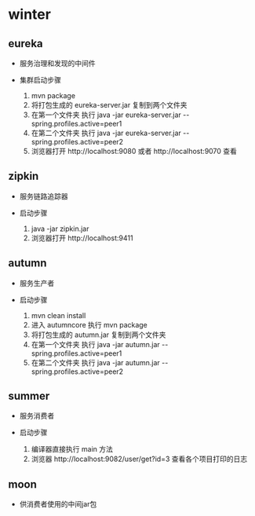 # winter

## eureka

- 服务治理和发现的中间件

- 集群启动步骤   
   
   1. mvn package
   2. 将打包生成的 eureka-server.jar 复制到两个文件夹  
   3. 在第一个文件夹 执行 java -jar eureka-server.jar --spring.profiles.active=peer1
   4. 在第二个文件夹 执行 java -jar eureka-server.jar --spring.profiles.active=peer2
   5. 浏览器打开 http://localhost:9080 或者 http://localhost:9070 查看

## zipkin

- 服务链路追踪器

- 启动步骤

   1. java -jar zipkin.jar
   2. 浏览器打开 http://localhost:9411

## autumn

- 服务生产者

- 启动步骤

   1. mvn clean install
   2. 进入 autumncore 执行 mvn package
   3. 将打包生成的 autumn.jar 复制到两个文件夹 
   3. 在第一个文件夹 执行 java -jar autumn.jar --spring.profiles.active=peer1
   4. 在第二个文件夹 执行 java -jar autumn.jar --spring.profiles.active=peer2

## summer

- 服务消费者

- 启动步骤

   1. 编译器直接执行 main 方法
   2. 浏览器 http://localhost:9082/user/get?id=3 查看各个项目打印的日志

## moon

- 供消费者使用的中间jar包